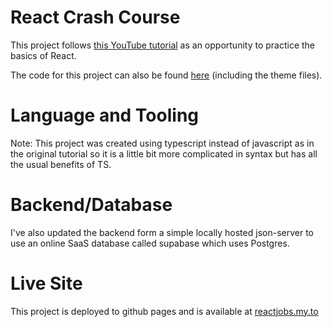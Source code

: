 # React Crash Course

This project follows [this YouTube tutorial](https://youtu.be/LDB4uaJ87e0) as an opportunity to practice the basics of React.

The code for this project can also be found [here](https://github.com/bradtraversy/react-crash-2024) (including the theme files).

# Language and Tooling

Note: This project was created using typescript instead of javascript as in the original tutorial so it is a little bit more complicated in syntax but has all the usual benefits of TS.

# Backend/Database

I've also updated the backend form a simple locally hosted json-server to use an online SaaS database called supabase which uses Postgres.

# Live Site

This project is deployed to github pages and is available at [reactjobs.my.to](https://reactjobs.my.to)
